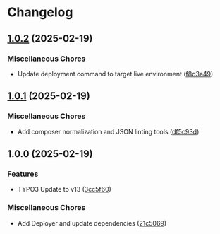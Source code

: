 # Changelog

## [1.0.2](https://github.com/Starraider/devTYPO3v13Vite/compare/v1.0.1...v1.0.2) (2025-02-19)


### Miscellaneous Chores

* Update deployment command to target live environment ([f8d3a49](https://github.com/Starraider/devTYPO3v13Vite/commit/f8d3a490bb7e49247bb0cd5aecd559f45c8b8ace))

## [1.0.1](https://github.com/Starraider/devTYPO3v13Vite/compare/v1.0.0...v1.0.1) (2025-02-19)


### Miscellaneous Chores

* Add composer normalization and JSON linting tools ([df5c93d](https://github.com/Starraider/devTYPO3v13Vite/commit/df5c93d0384f1a01e0ae322073ed030b57be30bb))

## 1.0.0 (2025-02-19)


### Features

* TYPO3 Update to v13 ([3cc5f60](https://github.com/Starraider/devTYPO3v13Vite/commit/3cc5f60a4aef0bb487cd2f7f1f87bcaac59ef644))


### Miscellaneous Chores

* Add Deployer and update dependencies ([21c5069](https://github.com/Starraider/devTYPO3v13Vite/commit/21c5069cca14209d52763e137479296956b66121))
